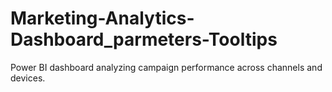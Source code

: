 # Marketing-Analytics-Dashboard_parmeters-Tooltips
Power BI dashboard analyzing campaign performance across channels and devices.

